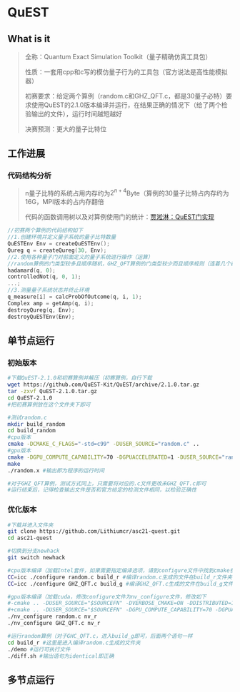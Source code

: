 # QuEST

## What is it

> 全称：Quantum Exact Simulation Toolkit（量子精确仿真工具包）
>
> 性质：一套用cpp和c写的模仿量子行为的工具包（官方说法是高性能模拟器）
>
> 初赛要求：给定两个算例（random.c和GHZ_QFT.c，都是30量子必特）要求使用QuEST的2.1.0版本编译并运行，在结果正确的情况下（给了两个检验输出的文件），运行时间越短越好
>
> 决赛预测：更大的量子比特位



## 工作进展

### 代码结构分析

> n量子比特的系统占用内存约为$2^{n+4}$Byte（算例的30量子比特占内存约为16G，MPI版本的占内存翻倍
>
> 代码的函数调用树以及对算例使用门的统计：[贾淞淋：QuEST门实现](https://sjtueducn-my.sharepoint.com/personal/keymorrislane_sjtu_edu_cn/Documents/%E9%AB%98%E6%80%A7%E8%83%BD%E8%AE%A1%E7%AE%97%E7%AB%9E%E8%B5%9B/ASC21/%E5%91%A8%E6%8A%A5/20200121_%E8%B4%BE%E6%B7%9E%E6%B7%8B_QuEST%E7%AE%97%E4%BE%8B%E7%BB%9F%E8%AE%A1%E3%80%81%E4%BB%A3%E7%A0%81%E7%BB%93%E6%9E%84%E3%80%81%E5%B9%B6%E8%A1%8C%E5%AE%9E%E7%8E%B0.pdf?CT=1611534377029&OR=ItemsView)

```c
//初赛两个算例的代码结构如下
//1.创建环境并定义量子系统的量子比特数量
QuESTEnv Env = createQuESTEnv();
Qureg q = createQureg(30, Env);
//2.使用各种量子门对前面定义的量子系统进行操作（运算）
//random算例的门类型较多且顺序随机，GHZ_QFT算例的门类型较少而且顺序规则（连着几个都是同一个门的操作
hadamard(q, 0);
controlledNot(q, 0, 1);
...;
//3.测量量子系统状态并终止环境
q_measure[i] = calcProbOfOutcome(q, i, 1);
Complex amp = getAmp(q, i);
destroyQureg(q, Env);
destroyQuESTEnv(Env);
```



## 单节点运行

### 初始版本

```bash
#下载QuEST-2.1.0和初赛算例并解压（初赛算例，自行下载
wget https://github.com/QuEST-Kit/QuEST/archive/2.1.0.tar.gz
tar -zxvf QuEST-2.1.0.tar.gz
cd QuEST-2.1.0
#把初赛算例放在这个文件夹下即可

#测试random.c
mkdir build_random
cd build_random
#cpu版本
cmake -DCMAKE_C_FLAGS="-std=c99" -DUSER_SOURCE="random.c" ..
#gpu版本
cmake -DGPU_COMPUTE_CAPABILITY=70 -DGPUACCELERATED=1 -DUSER_SOURCE="random.c" ..
make
./random.x #输出即为程序的运行时间

#对于GHZ_QFT算例，测试方式同上，只需要将对应的.c文件更改未GHZ_QFT.c即可
#运行结束后，记得检查输出文件是否和官方给定的检测文件相同，以检验正确性
```



### 优化版本

```bash
#下载并进入文件夹
git clone https://github.com/Lithiumcr/asc21-quest.git
cd asc21-quest

#切换到分支newhack
git switch newhack

#cpu版本编译（加载Intel套件，如果需要指定编译选项，请到configure文件中找到cmake参数写入
CC=icc ./configure random.c build_r #编译random.c生成的文件在build_r文件夹下
CC=icc ./configure GHZ_QFT.c build_g #编译GHZ_QFT.c生成的文件在build_g文件夹下

#gpu版本编译（加载cuda，修改configure文件为nv_configure文件，修改如下
#-cmake .. -DUSER_SOURCE="$SOURCEFN" -DVERBOSE_CMAKE=ON -DDISTRIBUTED=1
#+cmake .. -DUSER_SOURCE="$SOURCEFN" -DGPU_COMPUTE_CAPABILITY=70 -DGPUACCELERATED=1
./nv_configure random.c nv_r
./nv_configure GHZ_QFT.c nv_r

#运行random算例（对于GHC_QFT.c，进入build_g即可，后面两个语句一样
cd build_r #这里是进入编译random.c生成的文件夹
./demo #运行可执行文件
./diff.sh #输出语句为identical即正确
```



## 多节点运行

